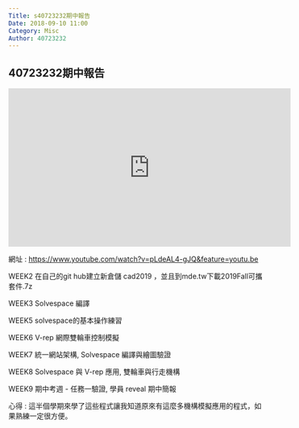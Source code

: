 ```yaml
---
Title: s40723232期中報告
Date: 2018-09-10 11:00
Category: Misc
Author: 40723232
---
```


40723232期中報告
---

<iframe width="560" height="315" src="https://www.youtube.com/embed/pLdeAL4-gJQ" frameborder="0" allow="accelerometer; autoplay; encrypted-media; gyroscope; picture-in-picture" allowfullscreen></iframe>

網址 : https://www.youtube.com/watch?v=pLdeAL4-gJQ&feature=youtu.be

WEEK2
在自己的git hub建立新倉儲 cad2019 ，並且到mde.tw下載2019Fall可攜套件.7z

WEEK3
Solvespace 編譯

WEEK5
solvespace的基本操作練習

WEEK6
V-rep 網際雙輪車控制模擬

WEEK7
統一網站架構, Solvespace 編譯與繪圖驗證

WEEK8
Solvespace 與 V-rep 應用, 雙輪車與行走機構

WEEK9
期中考週 - 任務一驗證, 學員 reveal 期中簡報

心得 : 
這半個學期來學了這些程式讓我知道原來有這麼多機構模擬應用的程式，如果熟練一定很方便。